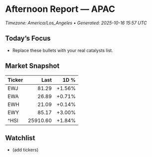 # Afternoon Report — APAC
_Timezone: America/Los_Angeles • Generated: 2025-10-16 15:57 UTC_

## Today’s Focus
- Replace these bullets with your real catalysts list.

## Market Snapshot
| Ticker | Last | 1D % |
|---|---:|---:|
| EWJ | 81.29 | +1.56% |
| EWA | 26.89 | +0.71% |
| EWH | 21.09 | +0.14% |
| EWY | 85.17 | +3.00% |
| ^HSI | 25910.60 | +1.84% |

## Watchlist
- (add tickers)
